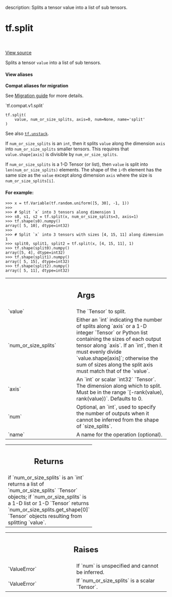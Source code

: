 description: Splits a tensor value into a list of sub tensors.

<div itemscope itemtype="http://developers.google.com/ReferenceObject">
<meta itemprop="name" content="tf.split" />
<meta itemprop="path" content="Stable" />
</div>

# tf.split

<!-- Insert buttons and diff -->

<table class="tfo-notebook-buttons tfo-api nocontent" align="left">

</table>

<a target="_blank" class="external" href="/code/stable/tensorflow/python/ops/array_ops.py">View source</a>



Splits a tensor `value` into a list of sub tensors.


<section class="expandable">
  <h4 class="showalways">View aliases</h4>
  <p>
<b>Compat aliases for migration</b>
<p>See
<a href="https://www.tensorflow.org/guide/migrate">Migration guide</a> for
more details.</p>
<p>`tf.compat.v1.split`</p>
</p>
</section>

<pre class="devsite-click-to-copy prettyprint lang-py tfo-signature-link">
<code>tf.split(
    value, num_or_size_splits, axis=0, num=None, name=&#x27;split&#x27;
)
</code></pre>



<!-- Placeholder for "Used in" -->

See also <a href="../tf/unstack.md"><code>tf.unstack</code></a>.

If `num_or_size_splits` is an `int`,  then it splits `value` along the
dimension `axis` into `num_or_size_splits` smaller tensors. This requires that
`value.shape[axis]` is divisible by `num_or_size_splits`.

If `num_or_size_splits` is a 1-D Tensor (or list), then `value` is split into
`len(num_or_size_splits)` elements. The shape of the `i`-th
element has the same size as the `value` except along dimension `axis` where
the size is `num_or_size_splits[i]`.

#### For example:



```
>>> x = tf.Variable(tf.random.uniform([5, 30], -1, 1))
>>>
>>> # Split `x` into 3 tensors along dimension 1
>>> s0, s1, s2 = tf.split(x, num_or_size_splits=3, axis=1)
>>> tf.shape(s0).numpy()
array([ 5, 10], dtype=int32)
>>>
>>> # Split `x` into 3 tensors with sizes [4, 15, 11] along dimension 1
>>> split0, split1, split2 = tf.split(x, [4, 15, 11], 1)
>>> tf.shape(split0).numpy()
array([5, 4], dtype=int32)
>>> tf.shape(split1).numpy()
array([ 5, 15], dtype=int32)
>>> tf.shape(split2).numpy()
array([ 5, 11], dtype=int32)
```

<!-- Tabular view -->
 <table class="responsive fixed orange">
<colgroup><col width="214px"><col></colgroup>
<tr><th colspan="2"><h2 class="add-link">Args</h2></th></tr>

<tr>
<td>
`value`<a id="value"></a>
</td>
<td>
The `Tensor` to split.
</td>
</tr><tr>
<td>
`num_or_size_splits`<a id="num_or_size_splits"></a>
</td>
<td>
Either an `int` indicating the number of splits
along `axis` or a 1-D integer `Tensor` or Python list containing the sizes
of each output tensor along `axis`. If an `int`, then it must evenly
divide `value.shape[axis]`; otherwise the sum of sizes along the split
axis must match that of the `value`.
</td>
</tr><tr>
<td>
`axis`<a id="axis"></a>
</td>
<td>
An `int` or scalar `int32` `Tensor`. The dimension along which
to split. Must be in the range `[-rank(value), rank(value))`. Defaults to
0.
</td>
</tr><tr>
<td>
`num`<a id="num"></a>
</td>
<td>
Optional, an `int`, used to specify the number of outputs when it
cannot be inferred from the shape of `size_splits`.
</td>
</tr><tr>
<td>
`name`<a id="name"></a>
</td>
<td>
A name for the operation (optional).
</td>
</tr>
</table>



<!-- Tabular view -->
 <table class="responsive fixed orange">
<colgroup><col width="214px"><col></colgroup>
<tr><th colspan="2"><h2 class="add-link">Returns</h2></th></tr>
<tr class="alt">
<td colspan="2">
if `num_or_size_splits` is an `int` returns a list of
`num_or_size_splits` `Tensor` objects; if `num_or_size_splits` is a 1-D
list or 1-D `Tensor` returns `num_or_size_splits.get_shape[0]`
`Tensor` objects resulting from splitting `value`.
</td>
</tr>

</table>



<!-- Tabular view -->
 <table class="responsive fixed orange">
<colgroup><col width="214px"><col></colgroup>
<tr><th colspan="2"><h2 class="add-link">Raises</h2></th></tr>

<tr>
<td>
`ValueError`<a id="ValueError"></a>
</td>
<td>
If `num` is unspecified and cannot be inferred.
</td>
</tr><tr>
<td>
`ValueError`<a id="ValueError"></a>
</td>
<td>
If `num_or_size_splits` is a scalar `Tensor`.
</td>
</tr>
</table>

